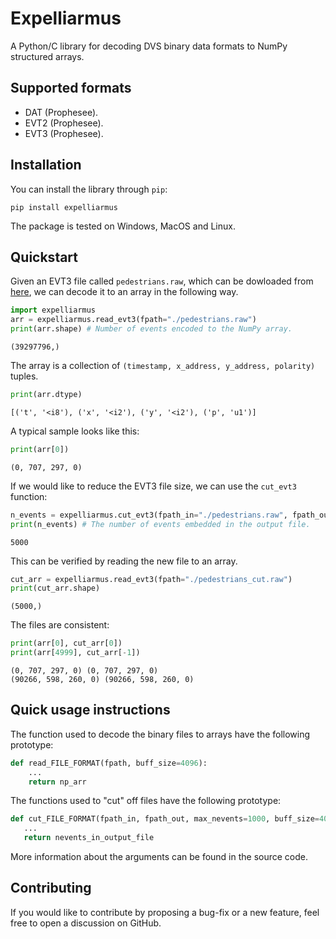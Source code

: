 # Expelliarmus 
A Python/C library for decoding DVS binary data formats to NumPy structured arrays.

## Supported formats
- DAT (Prophesee).
- EVT2 (Prophesee).
- EVT3 (Prophesee). 

## Installation 

You can install the library through `pip`:
```
pip install expelliarmus 
```

The package is tested on Windows, MacOS and Linux.

## Quickstart
Given an EVT3 file called `pedestrians.raw`, which can be dowloaded from [here](https://dataset.prophesee.ai/index.php/s/fB7xvMpE136yakl/download), we can decode it to an array in the following way. 


```python
import expelliarmus
arr = expelliarmus.read_evt3(fpath="./pedestrians.raw")
print(arr.shape) # Number of events encoded to the NumPy array.
```

    (39297796,)


The array is a collection of `(timestamp, x_address, y_address, polarity)` tuples. 


```python
print(arr.dtype)
```

    [('t', '<i8'), ('x', '<i2'), ('y', '<i2'), ('p', 'u1')]


A typical sample looks like this:


```python
print(arr[0])
```

    (0, 707, 297, 0)


If we would like to reduce the EVT3 file size, we can use the `cut_evt3` function:


```python
n_events = expelliarmus.cut_evt3(fpath_in="./pedestrians.raw", fpath_out="./pedestrians_cut.raw", max_nevents=5000)
print(n_events) # The number of events embedded in the output file.
```

    5000


This can be verified by reading the new file to an array.


```python
cut_arr = expelliarmus.read_evt3(fpath="./pedestrians_cut.raw")
print(cut_arr.shape)
```

    (5000,)


The files are consistent:


```python
print(arr[0], cut_arr[0])
print(arr[4999], cut_arr[-1])
```

    (0, 707, 297, 0) (0, 707, 297, 0)
    (90266, 598, 260, 0) (90266, 598, 260, 0)

## Quick usage instructions

The function used to decode the binary files to arrays have the following prototype:

```python 
def read_FILE_FORMAT(fpath, buff_size=4096):
    ...
    return np_arr
```

The functions used to "cut" off files have the following prototype:
 ```python 
def cut_FILE_FORMAT(fpath_in, fpath_out, max_nevents=1000, buff_size=4096):
    ...
    return nevents_in_output_file
```     

More information about the arguments can be found in the source code. 

## Contributing

If you would like to contribute by proposing a bug-fix or a new feature, feel free to open a discussion on GitHub.
